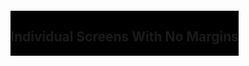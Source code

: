

<div class="studio no-margin">
    <div class="screen one ", style="background-image: url('assets/img/test_patterns/no_margins/one.png')">
    </div>
    <div class="screen two ", style="background-image: url('assets/img/test_patterns/no_margins/two.png')">
    </div>
    <div class="screen three ", style="background-image: url('assets/img/test_patterns/no_margins/three.png')">
    </div>
    <div class="screen four ", style="background-image: url('assets/img/test_patterns/no_margins/four.png')">
    </div>
    <div class="screen five ", style="background-image: url('assets/img/test_patterns/no_margins/five.png')">
    </div>
    <div class="screen six", style="background-image: url('assets/img/test_patterns/no_margins/six.png')">
        <div style="background-color: black; display: inline-block; margin: 500px auto">
            <h2>Individual Screens With No Margins</h2>
        </div>
    </div>
    <div class="screen seven ", style="background-image: url('assets/img/test_patterns/no_margins/seven.png')">
    </div>
    <div class="screen eight ", style="background-image: url('assets/img/test_patterns/no_margins/eight.png')">
    </div>
    <div class="screen nine ", style="background-image: url('assets/img/test_patterns/no_margins/nine.png')">
    </div>
    <div class="screen ten ", style="background-image: url('assets/img/test_patterns/no_margins/ten.png')">
    </div>
</div>

